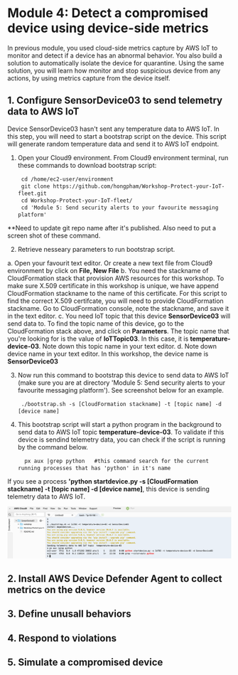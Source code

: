 # Module 4: Detect a compromised device using device-side metrics 

In previous module, you used cloud-side metrics capture by AWS IoT to monitor and detect if a device has an abnormal behavior. You also build a solution to automatically isolate the device for quarantine. Using the same solution, you will learn how monitor and stop suspicious device from any actions, by using metrics capture from the device itself. 

## 1. Configure SensorDevice03 to send telemetry data to AWS IoT

Device SensorDevice03 hasn't sent any temperature data to AWS IoT. In this step, you will need to start a bootstrap script on the device. This script will generate random temperature data and send it to AWS IoT endpoint.

1. Open your Cloud9 environment. From Cloud9 environment terminal, run these commands to download bootstrap script:
      
        cd /home/ec2-user/environment
        git clone https://github.com/hongpham/Workshop-Protect-your-IoT-fleet.git
        cd Workshop-Protect-your-IoT-fleet/
        cd 'Module 5: Send security alerts to your favourite messaging platform'
        
**Need to update git repo name after it's published. Also need to put a screen shot of these command.

2. Retrieve nesseary parameters to run bootstrap script.

  a. Open your favourit text editor. Or create a new text file from Cloud9 environment by click on **File, New File**
  b. You need the stackname of CloudFormation stack that provision AWS resources for this workshop. To make sure X.509 certificate in this workshop is unique, we have append CloudFormation stackname to the name of this certificate. For this script to find the correct X.509 certifcate, you will need to provide CloudFormation stackname. Go to CloudFormation console, note the stackname, and save it in the text editor.
  c. You need IoT topic that this device **SensorDevice03** will send data to. To find the topic name of this device, go to the CloudFormation stack above, and click on **Parameters**. The topic name that you're looking for is the value of **IoTTopic03**. In this case, it is **temperature-device-03**. Note down this topic name in your text editor.
  d. Note down device name in your text editor. In this workshop, the device name is **SensorDevice03**
  
3. Now run this command to bootstrap this device to send data to AWS IoT (make sure you are at directory 'Module 5: Send security alerts to your favourite messaging platform'). See screenshot below for an example.

        ./bootstrap.sh -s [CloudFormation stackname] -t [topic name] -d [device name]
     
4. This bootstrap script will start a python program in the background to send data to AWS IoT topic **temperature-device-03**. To validate if this device is sendind telemetry data, you can check if the script is running by the command below.
        
         px aux |grep python   #this command search for the current running processes that has 'python' in it's name
         
 If you see a process **'python startdevice.py -s [CloudFormation stackname] -t [topic name] -d [device name]**, this device is sending telemetry data to AWS IoT.
 
<img src="../images/bootstrapscript.png"/>
  
## 2. Install AWS Device Defender Agent to collect metrics on the device

## 3. Define unusall behaviors

## 4. Respond to violations

## 5. Simulate a compromised device

